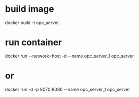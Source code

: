 
# build image

docker build -t opc_server .

# run container
docker run --network=host -d --name opc_server_1 opc_server

# or 
docker run -d -p 8070:8080 --name opc_server_1 opc_server